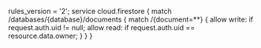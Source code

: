 rules_version = '2';
service cloud.firestore {
  match /databases/{database}/documents {
    match /{document=**} {
      allow write: if request.auth.uid != null;
      allow read: if request.auth.uid == resource.data.owner;
    }
  }
}
